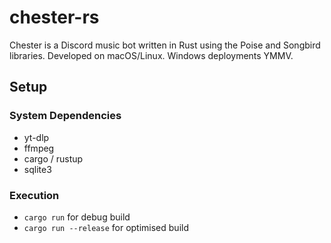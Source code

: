 # chester-rs

Chester is a Discord music bot written in Rust using the Poise and Songbird libraries.
Developed on macOS/Linux. Windows deployments YMMV.

## Setup
### System Dependencies
- yt-dlp
- ffmpeg
- cargo / rustup
- sqlite3

### Execution
- `cargo run` for debug build
- `cargo run --release` for optimised build